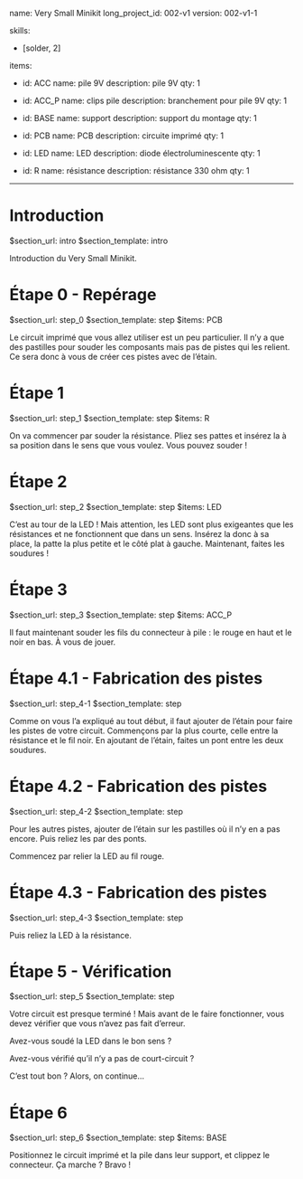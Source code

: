 name: Very Small Minikit
long_project_id: 002-v1
version: 002-v1-1

skills:
  - [solder, 2]

items:
  - id: ACC
    name: pile 9V
    description: pile 9V
    qty: 1

  - id: ACC_P
    name: clips pile
    description: branchement pour pile 9V
    qty: 1

  - id: BASE
    name: support
    description: support du montage
    qty: 1

  - id: PCB
    name: PCB
    description: circuite imprimé
    qty: 1

  - id: LED
    name: LED
    description: diode électroluminescente
    qty: 1

  - id: R
    name: résistance
    description: résistance 330 ohm
    qty: 1

---

# Introduction

$section_url: intro
$section_template: intro

Introduction du Very Small Minikit.

# Étape 0 - Repérage

$section_url: step_0
$section_template: step
$items: PCB

Le circuit imprimé que vous allez utiliser est un peu particulier. Il n’y a que des pastilles pour souder les composants mais pas de pistes qui les relient. Ce sera donc à vous de créer ces pistes avec de l’étain.

# Étape 1

$section_url: step_1
$section_template: step
$items: R

On va commencer par souder la résistance. Pliez ses pattes et insérez la à sa position dans le sens que vous voulez. Vous pouvez souder !

# Étape 2

$section_url: step_2
$section_template: step
$items: LED

C’est au tour de la LED ! Mais attention, les LED sont plus exigeantes que les résistances et ne fonctionnent que dans un sens. Insérez la donc à sa place, la patte la plus petite et le côté plat à gauche. Maintenant, faites les soudures !

# Étape 3

$section_url: step_3
$section_template: step
$items: ACC_P

Il faut maintenant souder les fils du connecteur à pile : le rouge en haut et le noir en bas. À vous de jouer.

# Étape 4.1 - Fabrication des pistes

$section_url: step_4-1
$section_template: step

Comme on vous l’a expliqué au tout début, il faut ajouter de l’étain pour faire les pistes de votre circuit. Commençons par la plus courte, celle entre la résistance et le fil noir. En ajoutant de l’étain, faites un pont entre les deux soudures.

# Étape 4.2 - Fabrication des pistes

$section_url: step_4-2
$section_template: step

Pour les autres pistes, ajouter de l’étain sur les pastilles où il n’y en a pas encore. Puis reliez les par des ponts.

Commencez par relier la LED au fil rouge.

# Étape 4.3 - Fabrication des pistes

$section_url: step_4-3
$section_template: step

Puis reliez la LED à la résistance.

# Étape 5 - Vérification

$section_url: step_5
$section_template: step

Votre circuit est presque terminé ! Mais avant de le faire fonctionner, vous devez vérifier que vous n’avez pas fait d’erreur.

Avez-vous soudé la LED dans le bon sens ?

Avez-vous vérifié qu’il n’y a pas de court-circuit ?

C’est tout bon ? Alors, on continue…

# Étape 6

$section_url: step_6
$section_template: step
$items: BASE

Positionnez le circuit imprimé et la pile dans leur support, et clippez le connecteur. Ça marche ? Bravo !
